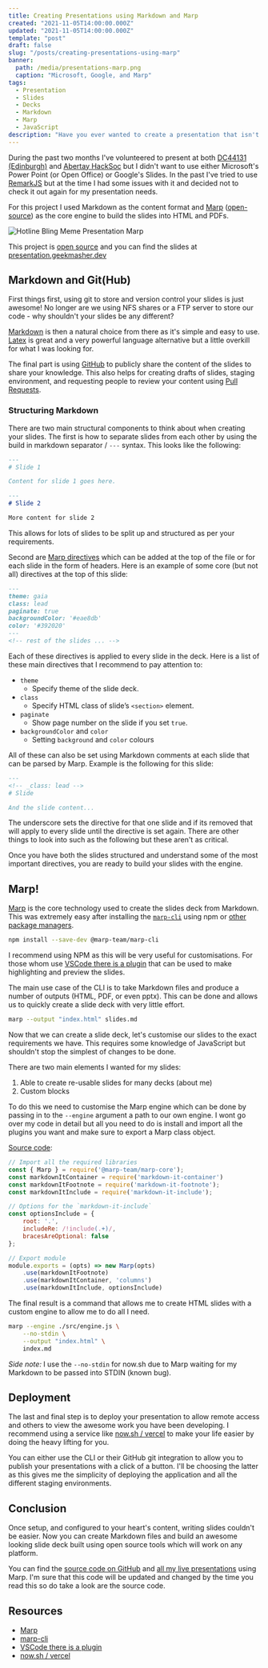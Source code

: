 ```yaml
---
title: Creating Presentations using Markdown and Marp
created: "2021-11-05T14:00:00.000Z"
updated: "2021-11-05T14:00:00.000Z"
template: "post"
draft: false
slug: "/posts/creating-presentations-using-marp"
banner:
  path: /media/presentations-marp.png
  caption: "Microsoft, Google, and Marp"
tags:
  - Presentation
  - Slides
  - Decks
  - Markdown
  - Marp
  - JavaScript
description: "Have you ever wanted to create a presentation that isn't a Power Point pptx or Google Sheet? Don't look any further then Markdown and Marp!"
---
```


During the past two months I've volunteered to present at both [DC44131 (Edinburgh)](https://dc44131.org/) and [Abertay HackSoc](https://hacksoc.co.uk/) but I didn't want to use either Microsoft's Power Point (or Open Office) or Google's Slides.
In the past I've tried to use [RemarkJS](https://github.com/gnab/remark) but at the time I had some issues with it and decided not to check it out again for my presentation needs.

For this project I used Markdown as the content format and [Marp](https://marp.app/) ([open-source](https://github.com/marp-team/marp)) as the core engine to build the slides into HTML and PDFs.

![Hotline Bling Meme Presentation Marp](/media/memes/HotlineBling-Marp.jpg)

This project is [open source](https://github.com/geekmasher/presentations) and you can find the slides at [presentation.geekmasher.dev](https://presentation.geekmasher.dev)


## Markdown and Git(Hub)

First things first, using git to store and version control your slides is just awesome!
No longer are we using NFS shares or a FTP server to store our code - why shouldn't your slides be any different?

[Markdown](https://guides.github.com/features/mastering-markdown/) is then a natural choice from there as it's simple and easy to use.
[Latex](https://www.latex-project.org/get/) is great and a very powerful language alternative but a little overkill for what I was looking for.

The final part is using [GitHub](https://github.com) to publicly share the content of the slides to share your knowledge.
This also helps for creating drafts of slides, staging environment, and requesting people to review your content using [Pull Requests](https://docs.github.com/en/github/collaborating-with-pull-requests/reviewing-changes-in-pull-requests/about-pull-request-reviews).


### Structuring Markdown

There are two main structural components to think about when creating your slides.
The first is how to separate slides from each other by using the build in markdown separator / `---` syntax.
This looks like the following:

```markdown
---
# Slide 1

Content for slide 1 goes here.

---
# Slide 2

More content for slide 2
```

This allows for lots of slides to be split up and structured as per your requirements.

Second are [Marp directives](https://marpit.marp.app/directives) which can be added at the top of the file or for each slide in the form of headers.
Here is an example of some core (but not all) directives at the top of this slide:

```markdown
---
theme: gaia
class: lead
paginate: true
backgroundColor: '#eae8db'
color: '#392020'
---
<!-- rest of the slides ... -->
```

Each of these directives is applied to every slide in the deck.
Here is a list of these main directives that I recommend to pay attention to:

- `theme`
  - Specify theme of the slide deck.
- `class`
  - Specify HTML class of slide’s `<section>` element.
- `paginate`
  - Show page number on the slide if you set `true`.
- `backgroundColor` and `color`
  - Setting `background` and `color` colours 


All of these can also be set using Markdown comments at each slide that can be parsed by Marp.
Example is the following for this slide:

```markdown
---
<!-- _class: lead -->
# Slide

And the slide content...
```

The underscore sets the directive for that one slide and if its removed that will apply to every slide until the directive is set again.
There are other things to look into such as the following but these aren't as critical.

Once you have both the slides structured and understand some of the most important directives, you are ready to build your slides with the engine. 


## Marp!

[Marp](https://marp.app/) is the core technology used to create the slides deck from Markdown.
This was extremely easy after installing the [`marp-cli`](https://github.com/marp-team/marp-cli) using npm or [other package managers](https://github.com/marp-team/marp-cli#use-package-manager).

```bash
npm install --save-dev @marp-team/marp-cli
```

I recommend using NPM as this will be very useful for customisations.
For those whom use [VSCode there is a plugin](https://marketplace.visualstudio.com/items?itemName=marp-team.marp-vscode) that can be used to make highlighting and preview the slides.

The main use case of the CLI is to take Markdown files and produce a number of outputs (HTML, PDF, or even pptx).
This can be done and allows us to quickly create a slide deck with very little effort.

```bash
marp --output "index.html" slides.md
```

Now that we can create a slide deck, let's customise our slides to the exact requirements we have.
This requires some knowledge of JavaScript but shouldn't stop the simplest of changes to be done.

There are two main elements I wanted for my slides:

1. Able to create re-usable slides for many decks (about me)
2. Custom blocks

To do this we need to customise the Marp engine which can be done by passing in to the `--engine` argument a path to our own engine.
I wont go over my code in detail but all you need to do is install and import all the plugins you want and make sure to export a Marp class object.

[Source code](https://github.com/GeekMasher/presentations/blob/main/src/engine.js):

```javascript
// Import all the required libraries
const { Marp } = require('@marp-team/marp-core');
const markdownItContainer = require('markdown-it-container')
const markdownItFootnote = require('markdown-it-footnote');
const markdownItInclude = require('markdown-it-include');

// Options for the `markdown-it-include`
const optionsInclude = {
    root: '.',
    includeRe: /!include(.+)/,
    bracesAreOptional: false
};

// Export module 
module.exports = (opts) => new Marp(opts)
    .use(markdownItFootnote)
    .use(markdownItContainer, 'columns')
    .use(markdownItInclude, optionsInclude)
```

The final result is a command that allows me to create HTML slides with a custom engine to allow me to do all I need.

```bash
marp --engine ./src/engine.js \
    --no-stdin \
    --output "index.html" \
    index.md
```

*Side note:* I use the `--no-stdin` for now.sh due to Marp waiting for my Markdown to be passed into STDIN (known bug).


## Deployment

The last and final step is to deploy your presentation to allow remote access and others to view the awesome work you have been developing.
I recommend using a service like [now.sh / vercel](https://now.sh) to make your life easier by doing the heavy lifting for you.

You can either use the CLI or their GitHub git integration to allow you to publish your presentations with a click of a button.
I'll be choosing the latter as this gives me the simplicity of deploying the application and all the different staging environments.


## Conclusion

Once setup, and configured to your heart's content, writing slides couldn't be easier.
Now you can create Markdown files and build an awesome looking slide deck built using open source tools which will work on any platform. 

You can find the [source code on GitHub](https://github.com/GeekMasher/presentations) and [all my live presentations](https://presentations.geekmasher.dev/) using Marp.
I'm sure that this code will be updated and changed by the time you read this so do take a look are the source code.


## Resources

- [Marp](https://marp.app/)
- [marp-cli](https://github.com/marp-team/marp-cli)
- [VSCode there is a plugin](https://marketplace.visualstudio.com/items?itemName=marp-team.marp-vscode)
- [now.sh / vercel](https://now.sh)

